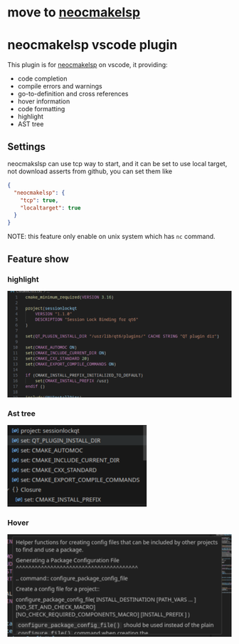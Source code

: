 # move to [neocmakelsp](https://github.com/Decodetalkers/neocmakelsp)

# neocmakelsp vscode plugin

This plugin is for [neocmakelsp](https://github.com/Decodetalkers/neocmakelsp) on vscode, it providing:

 - code completion
 - compile errors and warnings
 - go-to-definition and cross references
 - hover information
 - code formatting
 - highlight
 - AST tree

## Settings

neocmakslsp can use tcp way to start, and it can be set to use local target, not download asserts from github, you can set them like

```json
{
  "neocmakelsp": {
    "tcp": true,
    "localtarget": true
  }
}
```

NOTE: this feature only enable on unix system which has `nc` command.

## Feature show

### highlight

![highlight](./images/highlight.png)

### Ast tree

![ast](./images/ast.png)

### Hover

![hover](./images/hover.png)


